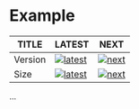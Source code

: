# Example

| TITLE   | LATEST                               | NEXT                           |
| ------- | ------------------------------------ | ------------------------------ |
| Version | [![latest][nlatest_img]][nlatest]    | [![next][nnext_img]][nnext]    |
| Size    | [![latest][nlatest_simg]][nlatest_s] | [![next][nnext_simg]][nnext_s] |

<!-- BODY SECTION -->

...

<!-- IMAGE SECTION -->

[nlatest]: https://www.npmjs.com/package/@kcutils/example/v/latest
[nlatest_img]: https://img.shields.io/npm/v/@kcutils/example/latest?style=flat-square

[nnext]: https://www.npmjs.com/package/@kcutils/example/v/next
[nnext_img]: https://img.shields.io/npm/v/@kcutils/example/next?style=flat-square

[nlatest_s]: https://bundlephobia.com/result?p=@kcutils/example@latest
[nlatest_simg]: https://img.shields.io/bundlephobia/min/@kcutils/example/latest?style=flat-square

[nnext_s]: https://bundlephobia.com/result?p=@kcutils/example@next
[nnext_simg]: https://img.shields.io/bundlephobia/min/@kcutils/example/next?style=flat-square
